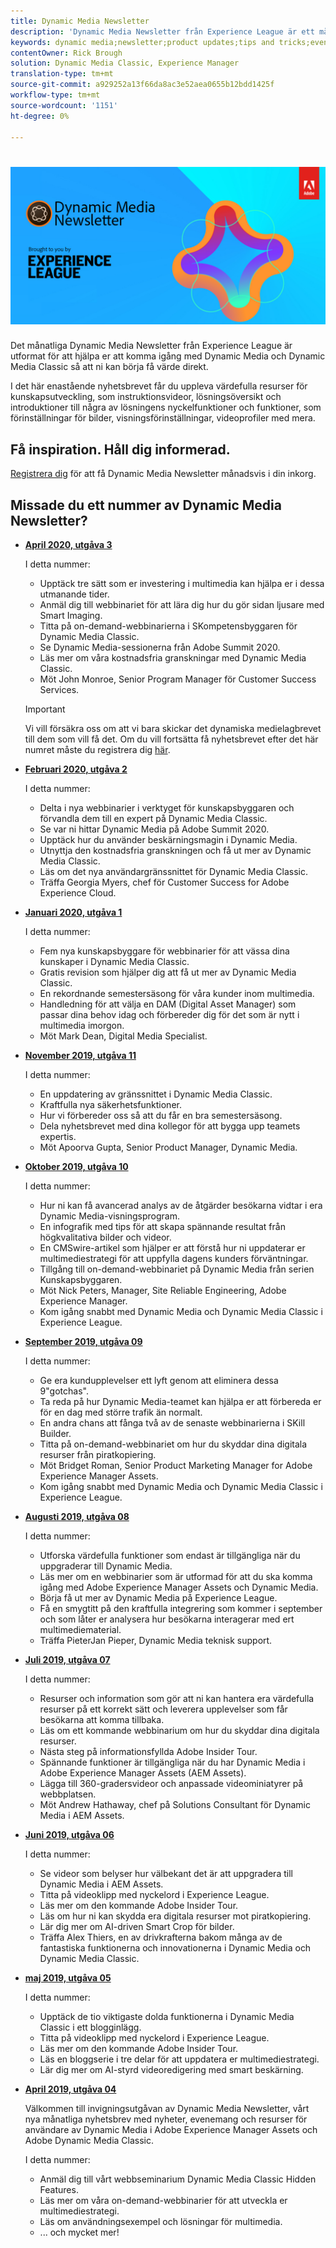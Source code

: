 ```yaml
---
title: Dynamic Media Newsletter
description: 'Dynamic Media Newsletter från Experience League är ett månatligt nyhetsbrev. Den är utformad för att hjälpa dig att komma igång med Dynamic Media och Dynamic Media Classic så att du kan börja få värde direkt. Det här enda nyhetsbrevet innehåller värdefulla resurser för att bygga upp kunskap, bland annat videor, översikter över lösningar och introduktioner av några av de viktigaste funktionerna som förinställningar för bilder, visningsinställningar, videoprofiler med mera. '
keywords: dynamic media;newsletter;product updates;tips and tricks;events;customer success;blog;blogs;images;videos;features;capabilities
contentOwner: Rick Brough
solution: Dynamic Media Classic, Experience Manager
translation-type: tm+mt
source-git-commit: a929252a13f66da8ac3e52aea0655b12bdd1425f
workflow-type: tm+mt
source-wordcount: '1151'
ht-degree: 0%

---
```



# ![Dynamic Media Newsletter logo](/help/assets/assets/dynamic-media-newsletter-logo.png)

Det månatliga Dynamic Media Newsletter från Experience League är utformat för att hjälpa er att komma igång med Dynamic Media och Dynamic Media Classic så att ni kan börja få värde direkt.

I det här enastående nyhetsbrevet får du uppleva värdefulla resurser för kunskapsutveckling, som instruktionsvideor, lösningsöversikt och introduktioner till några av lösningens nyckelfunktioner och funktioner, som förinställningar för bilder, visningsförinställningar, videoprofiler med mera.

## Få inspiration. Håll dig informerad.

[Registrera dig](https://www.adobe.com/subscription/dynamic-media-newsletter.html) för att få Dynamic Media Newsletter månadsvis i din inkorg.

## Missade du ett nummer av Dynamic Media Newsletter?

<!-- * **[May 2020, Issue 4](https://expleague.azureedge.net/assets/aem/Experience-Insider-vol.31.html)**

    In this issue:

    * What business continuity means in uncertain times.
    * Key takeaways from the first all-digital Adobe Summit.
    * Must-watch Experience Manager breakout sessions.
    * Summit customer spotlight: Under Armour.
    * Never miss an Experience Insider webinar.
    * Public sector spotlight: The urgent need for digital enrollment.
    * Look what’s new in Experience Manager Innovation.
    * Build your Experience Manager skills *live* with the Adobe pros.
    * Connect with the Adobe Experience Manager Community.
    * Fast-track your Adobe expertise with Adobe Experience League. -->

* **[April 2020, utgåva 3](https://expleague.azureedge.net/assets/dynamic-media/Dynamic_Media_Newsletter_04_2020_April.html)**

   I detta nummer:

   * Upptäck tre sätt som er investering i multimedia kan hjälpa er i dessa utmanande tider.
   * Anmäl dig till webbinariet för att lära dig hur du gör sidan ljusare med Smart Imaging.
   * Titta på on-demand-webbinarierna i SKompetensbyggaren för Dynamic Media Classic.
   * Se Dynamic Media-sessionerna från Adobe Summit 2020.
   * Läs mer om våra kostnadsfria granskningar med Dynamic Media Classic.
   * Möt John Monroe, Senior Program Manager för Customer Success Services.

   >[!IMPORTANT]
   >
   >Vi vill försäkra oss om att vi bara skickar det dynamiska medielagbrevet till dem som vill få det. Om du vill fortsätta få nyhetsbrevet efter det här numret måste du registrera dig [här](https://nam04.safelinks.protection.outlook.com/?url=http%3A%2F%2Ft.messages.adobe.com%2Fr%2F%3Fid%3Dha6c66e%2C266d7ba%2C26edbee&amp;data=02%7C01%7Crbrough%40adobe.com%7Ce0ec0f8dde0f4eb03d9c08d7e2173fd3%7Cfa7b1b5a7b34438794aed2c178decee1%7C0%7C0%7C637226461801398160&amp;sdata=3c1oREsqy%2FeDPKC3dd4IO9dXomQ1XbokaBAYQl8obrk%3D&amp;reserved=0).

* **[Februari 2020, utgåva 2](https://expleague.azureedge.net/assets/dynamic-media/Dynamic_Media_Newsletter_02_2020_Feb.html)**

   I detta nummer:

   * Delta i nya webbinarier i verktyget för kunskapsbyggaren och förvandla dem till en expert på Dynamic Media Classic.
   * Se var ni hittar Dynamic Media på Adobe Summit 2020.
   * Upptäck hur du använder beskärningsmagin i Dynamic Media.
   * Utnyttja den kostnadsfria granskningen och få ut mer av Dynamic Media Classic.
   * Läs om det nya användargränssnittet för Dynamic Media Classic.
   * Träffa Georgia Myers, chef för Customer Success for Adobe Experience Cloud.

* **[Januari 2020, utgåva 1](https://expleague.azureedge.net/assets/dynamic-media/Dynamic_Media_Newsletter_01_2020_Jan.html)**

   I detta nummer:

   * Fem nya kunskapsbyggare för webbinarier för att vässa dina kunskaper i Dynamic Media Classic.
   * Gratis revision som hjälper dig att få ut mer av Dynamic Media Classic.
   * En rekordnande semestersäsong för våra kunder inom multimedia.
   * Handledning för att välja en DAM (Digital Asset Manager) som passar dina behov idag och förbereder dig för det som är nytt i multimedia imorgon.
   * Möt Mark Dean, Digital Media Specialist.

* **[November 2019, utgåva 11](https://expleague.azureedge.net/assets/dynamic-media/Dynamic_Media_Newsletter_11_2019_Nov.html)**

   I detta nummer:

   * En uppdatering av gränssnittet i Dynamic Media Classic.
   * Kraftfulla nya säkerhetsfunktioner.
   * Hur vi förbereder oss så att du får en bra semestersäsong.
   * Dela nyhetsbrevet med dina kollegor för att bygga upp teamets expertis.
   * Möt Apoorva Gupta, Senior Product Manager, Dynamic Media.

* **[Oktober 2019, utgåva 10](https://expleague.azureedge.net/assets/dynamic-media/Dynamic_Media_Newsletter_10_2019_Oct.html)**

   I detta nummer:

   * Hur ni kan få avancerad analys av de åtgärder besökarna vidtar i era Dynamic Media-visningsprogram.
   * En infografik med tips för att skapa spännande resultat från högkvalitativa bilder och videor.
   * En CMSwire-artikel som hjälper er att förstå hur ni uppdaterar er multimediestrategi för att uppfylla dagens kunders förväntningar.
   * Tillgång till on-demand-webbinariet på Dynamic Media från serien Kunskapsbyggaren.
   * Möt Nick Peters, Manager, Site Reliable Engineering, Adobe Experience Manager.
   * Kom igång snabbt med Dynamic Media och Dynamic Media Classic i Experience League.

* **[September 2019, utgåva 09](https://expleague.azureedge.net/assets/dynamic-media/Dynamic_Media_Newsletter_09_2019_Sept.html)**

   I detta nummer:

   * Ge era kundupplevelser ett lyft genom att eliminera dessa 9&quot;gotchas&quot;.
   * Ta reda på hur Dynamic Media-teamet kan hjälpa er att förbereda er för en dag med större trafik än normalt.
   * En andra chans att fånga två av de senaste webbinarierna i SKill Builder.
   * Titta på on-demand-webbinariet om hur du skyddar dina digitala resurser från piratkopiering.
   * Möt Bridget Roman, Senior Product Marketing Manager for Adobe Experience Manager Assets.
   * Kom igång snabbt med Dynamic Media och Dynamic Media Classic i Experience League.


* **[Augusti 2019, utgåva 08](https://expleague.azureedge.net/assets/dynamic-media/Dynamic_Media_Newsletter_08_2019_Aug.html)**

   I detta nummer:

   * Utforska värdefulla funktioner som endast är tillgängliga när du uppgraderar till Dynamic Media.
   * Läs mer om en webbinarier som är utformad för att du ska komma igång med Adobe Experience Manager Assets och Dynamic Media.
   * Börja få ut mer av Dynamic Media på Experience League.
   * Få en smygtitt på den kraftfulla integrering som kommer i september och som låter er analysera hur besökarna interagerar med ert multimediematerial.
   * Träffa PieterJan Pieper, Dynamic Media teknisk support.


* **[Juli 2019, utgåva 07](https://expleague.azureedge.net/assets/dynamic-media/Dynamic_Media_Newsletter_07_2019_July.html)**

   I detta nummer:

   * Resurser och information som gör att ni kan hantera era värdefulla resurser på ett korrekt sätt och leverera upplevelser som får besökarna att komma tillbaka.
   * Läs om ett kommande webbinarium om hur du skyddar dina digitala resurser.
   * Nästa steg på informationsfyllda Adobe Insider Tour.
   * Spännande funktioner är tillgängliga när du har Dynamic Media i Adobe Experience Manager Assets (AEM Assets).
   * Lägga till 360-gradersvideor och anpassade videominiatyrer på webbplatsen.
   * Möt Andrew Hathaway, chef på Solutions Consultant för Dynamic Media i AEM Assets.

* **[Juni 2019, utgåva 06](https://expleague.azureedge.net/assets/dynamic-media/Dynamic_Media_Newsletter_06_2019_June.html)**

   I detta nummer:

   * Se videor som belyser hur välbekant det är att uppgradera till Dynamic Media i AEM Assets.
   * Titta på videoklipp med nyckelord i Experience League.
   * Läs mer om den kommande Adobe Insider Tour.
   * Läs om hur ni kan skydda era digitala resurser mot piratkopiering.
   * Lär dig mer om AI-driven Smart Crop för bilder.
   * Träffa Alex Thiers, en av drivkrafterna bakom många av de fantastiska funktionerna och innovationerna i Dynamic Media och Dynamic Media Classic.

* **[maj 2019, utgåva 05](https://expleague.azureedge.net/assets/dynamic-media/Dynamic_Media_Newsletter_05_2019_May.html)**

   I detta nummer:

   * Upptäck de tio viktigaste dolda funktionerna i Dynamic Media Classic i ett blogginlägg.
   * Titta på videoklipp med nyckelord i Experience League.
   * Läs mer om den kommande Adobe Insider Tour.
   * Läs en bloggserie i tre delar för att uppdatera er multimediestrategi.
   * Lär dig mer om AI-styrd videoredigering med smart beskärning.

* **[April 2019, utgåva 04](https://expleague.azureedge.net/assets/dynamic-media/Dynamic_Media_Newsletter_04_2019_April.html)**

   Välkommen till invigningsutgåvan av Dynamic Media Newsletter, vårt nya månatliga nyhetsbrev med nyheter, evenemang och resurser för användare av Dynamic Media i Adobe Experience Manager Assets och Adobe Dynamic Media Classic.

   I detta nummer:
   * Anmäl dig till vårt webbseminarium Dynamic Media Classic Hidden Features.
   * Läs mer om våra on-demand-webbinarier för att utveckla er multimediestrategi.
   * Läs om användningsexempel och lösningar för multimedia.
   * ... och mycket mer!